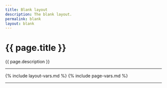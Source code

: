 ```yaml
---
title: Blank layout
description: The blank layout.
permalink: blank
layout: blank
---
```


# {{ page.title }}

{{ page.description }}

---

{% include layout-vars.md %}
{% include page-vars.md %}

---